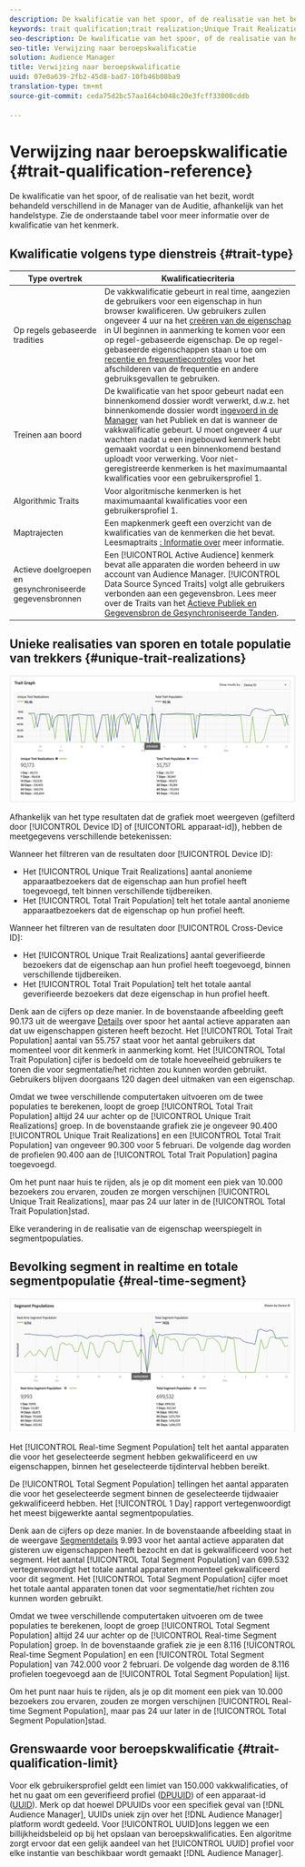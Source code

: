 ```yaml
---
description: De kwalificatie van het spoor, of de realisatie van het bezit, wordt behandeld verschillend in de Manager van de Auditie, afhankelijk van het handelstype. Zie de onderstaande tabel voor meer informatie over de kwalificatie van het kenmerk.
keywords: trait qualification;trait realization;Unique Trait Realizations;UTR;Total Trait Population;TTP
seo-description: De kwalificatie van het spoor, of de realisatie van het bezit, wordt behandeld verschillend in de Manager van de Auditie, afhankelijk van het handelstype. Zie de onderstaande tabel voor meer informatie over de kwalificatie van het kenmerk.
seo-title: Verwijzing naar beroepskwalificatie
solution: Audience Manager
title: Verwijzing naar beroepskwalificatie
uuid: 07e0a639-2fb2-45d8-bad7-10fb46b08ba9
translation-type: tm+mt
source-git-commit: ceda75d2bc57aa164cb048c20e3fcff33000cddb

---
```



# Verwijzing naar beroepskwalificatie {#trait-qualification-reference}

De kwalificatie van het spoor, of de realisatie van het bezit, wordt behandeld verschillend in de Manager van de Auditie, afhankelijk van het handelstype. Zie de onderstaande tabel voor meer informatie over de kwalificatie van het kenmerk.

## Kwalificatie volgens type dienstreis {#trait-type}

| Type overtrek | Kwalificatiecriteria |
|---|---|
| Op regels gebaseerde tradities | De vakkwalificatie gebeurt in real time, aangezien de gebruikers voor een eigenschap in hun browser kwalificeren. Uw gebruikers zullen ongeveer 4 uur na het [creëren van de eigenschap](create-onboarded-rule-based-traits.md#create-rules-based-or-onboarded-traits) in UI beginnen in aanmerking te komen voor een op regel-gebaseerde eigenschap. De op regel-gebaseerde eigenschappen staan u toe om [recentie en frequentiecontroles](../segments/recency-and-frequency.md) voor het afschilderen van de frequentie en andere gebruiksgevallen te gebruiken. |
| Treinen aan boord | De kwalificatie van het spoor gebeurt nadat een binnenkomend dossier wordt verwerkt, d.w.z. het binnenkomende dossier wordt [ingevoerd in de Manager](../../faq/faq-inbound-data-ingestion.md) van het Publiek en dat is wanneer de vakkwalificatie gebeurt. U moet ongeveer 4 uur wachten nadat u een ingebouwd kenmerk hebt gemaakt voordat u een binnenkomend bestand uploadt voor verwerking. Voor niet-geregistreerde kenmerken is het maximumaantal kwalificaties voor een gebruikersprofiel 1. |
| Algorithmic Traits | Voor algoritmische kenmerken is het maximumaantal kwalificaties voor een gebruikersprofiel 1. |
| Maptrajecten | Een mapkenmerk geeft een overzicht van de kwalificaties van de kenmerken die het bevat. Leesmaptraits [: Informatie over](about-folder-traits.md) meer informatie. |
| Actieve doelgroepen en gesynchroniseerde gegevensbronnen | Een [!UICONTROL Active Audience] kenmerk bevat alle apparaten die worden beheerd in uw account van Audience Manager. [!UICONTROL Data Source Synced Traits] volgt alle gebruikers verbonden aan een gegevensbron. Lees meer over de Traits van het [Actieve Publiek en Gegevensbron de Gesynchroniseerde Tanden](client-activity-synced-audience-traits.md). |

## Unieke realisaties van sporen en totale populatie van trekkers {#unique-trait-realizations}

![uniek-eigenschap-realisatie](assets/trait-graph.png)

Afhankelijk van het type resultaten dat de grafiek moet weergeven (gefilterd door [!UICONTROL Device ID] of [!UICONTORL apparaat-id]), hebben de meetgegevens verschillende betekenissen:

Wanneer het filtreren van de resultaten door [!UICONTROL Device ID]:

* Het [!UICONTROL Unique Trait Realizations] aantal anonieme apparaatbezoekers dat de eigenschap aan hun profiel heeft toegevoegd, telt binnen verschillende tijdbereiken.
* Het [!UICONTROL Total Trait Population] telt het totale aantal anonieme apparaatbezoekers dat de eigenschap op hun profiel heeft.

Wanneer het filtreren van de resultaten door [!UICONTROL Cross-Device ID]:

* Het [!UICONTROL Unique Trait Realizations] aantal geverifieerde bezoekers dat de eigenschap aan hun profiel heeft toegevoegd, binnen verschillende tijdbereiken.
* Het [!UICONTROL Total Trait Population] telt het totale aantal geverifieerde bezoekers dat deze eigenschap in hun profiel heeft.

Denk aan de cijfers op deze manier. In de bovenstaande afbeelding geeft 90.173 uit de weergave [Details](../../features/traits/trait-details-page.md) over spoor het aantal actieve apparaten aan dat uw eigenschappen gisteren heeft bezocht. Het [!UICONTROL Total Trait Population] aantal van 55.757 staat voor het aantal gebruikers dat momenteel voor dit kenmerk in aanmerking komt. Het [!UICONTROL Total Trait Population] cijfer is bedoeld om de totale hoeveelheid gebruikers te tonen die voor segmentatie/het richten zou kunnen worden gebruikt. Gebruikers blijven doorgaans 120 dagen deel uitmaken van een eigenschap.

Omdat we twee verschillende computertaken uitvoeren om de twee populaties te berekenen, loopt de groep [!UICONTROL Total Trait Population] altijd 24 uur achter op de [!UICONTROL Unique Trait Realizations] groep. In de bovenstaande grafiek zie je ongeveer 90.400 [!UICONTROL Unique Trait Realizations] en een [!UICONTROL Total Trait Population] van ongeveer 90.300 voor 5 februari. De volgende dag worden de profielen 90.400 aan de [!UICONTROL Total Trait Population] pagina toegevoegd.

Om het punt naar huis te rijden, als je op dit moment een piek van 10.000 bezoekers zou ervaren, zouden ze morgen verschijnen [!UICONTROL Unique Trait Realizations], maar pas 24 uur later in de [!UICONTROL Total Trait Population]stad.

Elke verandering in de realisatie van de eigenschap weerspiegelt in segmentpopulaties.

## Bevolking segment in realtime en totale segmentpopulatie {#real-time-segment}

![uniek-eigenschap-realisatie](assets/segment-graph.png)

Het [!UICONTROL Real-time Segment Population] telt het aantal apparaten die voor het geselecteerde segment hebben gekwalificeerd en uw eigenschappen, binnen het geselecteerde tijdinterval hebben bereikt.

De [!UICONTROL Total Segment Population] tellingen het aantal apparaten die voor het geselecteerde segment binnen de geselecteerde tijdwaaier gekwalificeerd hebben. Het [!UICONTROL 1 Day] rapport vertegenwoordigt het meest bijgewerkte aantal segmentpopulaties.

Denk aan de cijfers op deze manier. In de bovenstaande afbeelding staat in de weergave [Segmentdetails](../../features/segments/segment-summary-view.md) 9.993 voor het aantal actieve apparaten dat gisteren uw eigenschappen heeft bezocht en dat is gekwalificeerd voor het segment. Het aantal [!UICONTROL Total Segment Population] van 699.532 vertegenwoordigt het totale aantal apparaten momenteel gekwalificeerd voor dit segment. Het [!UICONTROL Total Segment Population] cijfer moet het totale aantal apparaten tonen dat voor segmentatie/het richten zou kunnen worden gebruikt.

Omdat we twee verschillende computertaken uitvoeren om de twee populaties te berekenen, loopt de groep [!UICONTROL Total Segment Population] altijd 24 uur achter op de [!UICONTROL Real-time Segment Population] groep. In de bovenstaande grafiek zie je een 8.116 [!UICONTROL Real-time Segment Population] en een [!UICONTROL Total Segment Population] van 742.000 voor 2 februari. De volgende dag worden de 8.116 profielen toegevoegd aan de [!UICONTROL Total Segment Population] lijst.

Om het punt naar huis te rijden, als je op dit moment een piek van 10.000 bezoekers zou ervaren, zouden ze morgen verschijnen [!UICONTROL Real-time Segment Population], maar pas 24 uur later in de [!UICONTROL Total Segment Population]stad.

## Grenswaarde voor beroepskwalificatie {#trait-qualification-limit}

Voor elk gebruikersprofiel geldt een limiet van 150.000 vakkwalificaties, of het nu gaat om een geverifieerd profiel ([DPUUID](../../reference/ids-in-aam.md)) of een apparaat-id ([UUID](../../reference/ids-in-aam.md)). Merk op dat hoewel DPUUIDs voor een specifiek geval van [!DNL Audience Manager], UUIDs uniek zijn over het [!DNL Audience Manager] platform wordt gedeeld. Voor [!UICONTROL UUID]ons leggen we een billijkheidsbeleid op bij het opslaan van beroepskwalificaties. Een algoritme zorgt ervoor dat een gelijk aandeel van het [!UICONTROL UUID] profiel voor elke instantie van beschikbaar wordt gemaakt [!DNL Audience Manager].
